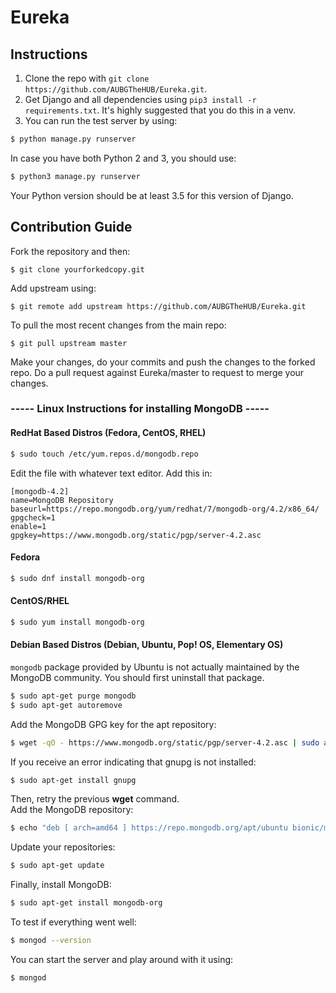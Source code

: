 # Eureka

## Instructions  

 1. Clone the repo with ```git clone https://github.com/AUBGTheHUB/Eureka.git```.  
 2. Get Django and all dependencies using ```pip3 install -r requirements.txt```. It's highly suggested that you do this in a venv.  
 3. You can run the test server by using:

```bash
$ python manage.py runserver
```

 In case you have both Python 2 and 3, you should use:  

```bash
$ python3 manage.py runserver
```

Your Python version should be at least 3.5 for this version of Django.

## Contribution Guide

 Fork the repository and then:  

```
$ git clone yourforkedcopy.git
```  

 Add upstream using:

```
$ git remote add upstream https://github.com/AUBGTheHUB/Eureka.git
```  

 To pull the most recent changes from the main repo:  

```
$ git pull upstream master
```

 Make your changes, do your commits and push the changes to the forked repo.
 Do a pull request against Eureka/master to request to merge your changes.

### ----- Linux Instructions for installing MongoDB -----

#### RedHat Based Distros (Fedora, CentOS, RHEL)

```bash
$ sudo touch /etc/yum.repos.d/mongodb.repo
```

Edit the file with whatever text editor. Add this in: 

```
[mongodb-4.2]
name=MongoDB Repository
baseurl=https://repo.mongodb.org/yum/redhat/7/mongodb-org/4.2/x86_64/
gpgcheck=1
enable=1
gpgkey=https://www.mongodb.org/static/pgp/server-4.2.asc
```

#### Fedora

```bash
$ sudo dnf install mongodb-org
```  

#### CentOS/RHEL  

```bash
$ sudo yum install mongodb-org
```  
  
#### Debian Based Distros (Debian, Ubuntu, Pop! OS, Elementary OS)

```mongodb``` package provided by Ubuntu is not actually maintained by the MongoDB community. You should first uninstall that package.  

```bash
$ sudo apt-get purge mongodb
$ sudo apt-get autoremove
```

Add the MongoDB GPG key for the apt repository: 

```bash
$ wget -qO - https://www.mongodb.org/static/pgp/server-4.2.asc | sudo apt-key add -
```

If you receive an error indicating that gnupg is not installed:

```bash
$ sudo apt-get install gnupg
```

Then, retry the previous **wget** command.  
Add the MongoDB repository:

```bash
$ echo "deb [ arch=amd64 ] https://repo.mongodb.org/apt/ubuntu bionic/mongodb-org/4.2 multiverse" | sudo tee /etc/apt/sources.list.d/mongodb.list
```

Update your repositories:

```bash
$ sudo apt-get update
```

Finally, install MongoDB:

```bash
$ sudo apt-get install mongodb-org
```

To test if everything went well:

```bash
$ mongod --version
```

You can start the server and play around with it using:

```bash
$ mongod
```
